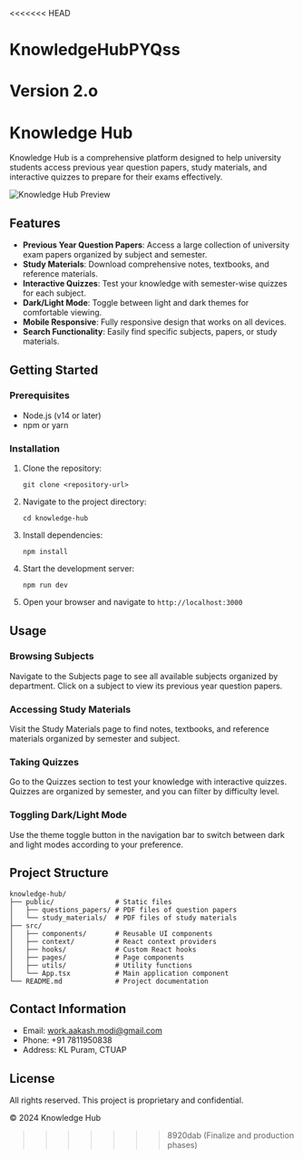<<<<<<< HEAD
# KnowledgeHubPYQss
Version 2.o
=======

# Knowledge Hub

Knowledge Hub is a comprehensive platform designed to help university students access previous year question papers, study materials, and interactive quizzes to prepare for their exams effectively.

![Knowledge Hub Preview](public/lovable-uploads/c0c247c7-8340-4e0c-9690-799ad85d5329.png)

## Features

- **Previous Year Question Papers**: Access a large collection of university exam papers organized by subject and semester.
- **Study Materials**: Download comprehensive notes, textbooks, and reference materials.
- **Interactive Quizzes**: Test your knowledge with semester-wise quizzes for each subject.
- **Dark/Light Mode**: Toggle between light and dark themes for comfortable viewing.
- **Mobile Responsive**: Fully responsive design that works on all devices.
- **Search Functionality**: Easily find specific subjects, papers, or study materials.

## Getting Started

### Prerequisites

- Node.js (v14 or later)
- npm or yarn

### Installation

1. Clone the repository:
   ```
   git clone <repository-url>
   ```

2. Navigate to the project directory:
   ```
   cd knowledge-hub
   ```

3. Install dependencies:
   ```
   npm install
   ```

4. Start the development server:
   ```
   npm run dev
   ```

5. Open your browser and navigate to `http://localhost:3000`

## Usage

### Browsing Subjects

Navigate to the Subjects page to see all available subjects organized by department. Click on a subject to view its previous year question papers.

### Accessing Study Materials

Visit the Study Materials page to find notes, textbooks, and reference materials organized by semester and subject.

### Taking Quizzes

Go to the Quizzes section to test your knowledge with interactive quizzes. Quizzes are organized by semester, and you can filter by difficulty level.

### Toggling Dark/Light Mode

Use the theme toggle button in the navigation bar to switch between dark and light modes according to your preference.

## Project Structure

```
knowledge-hub/
├── public/               # Static files
│   ├── questions_papers/ # PDF files of question papers
│   └── study_materials/  # PDF files of study materials
├── src/
│   ├── components/       # Reusable UI components
│   ├── context/          # React context providers
│   ├── hooks/            # Custom React hooks
│   ├── pages/            # Page components
│   ├── utils/            # Utility functions
│   └── App.tsx           # Main application component
└── README.md             # Project documentation
```

## Contact Information

- Email: work.aakash.modi@gmail.com
- Phone: +91 7811950838
- Address: KL Puram, CTUAP

## License

All rights reserved. This project is proprietary and confidential.

© 2024 Knowledge Hub
>>>>>>> 8920dab (Finalize and production phases)
